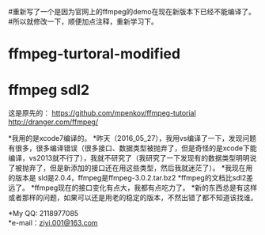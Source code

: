 #重新写了一个是因为官网上的ffmpeg的demo在现在新版本下已经不能编译了。
#所以就修改一下，顺便加点注释，重新学习下。
# ffmpeg-turtoral-modified
# ffmpeg sdl2
这是原先的：
https://github.com/mpenkov/ffmpeg-tutorial
http://dranger.com/ffmpeg/


*我用的是xcode7编译的。
*昨天（2016_05_27），我用vs编译了一下，发现问题有很多，很多编译错误（很多接口、数据类型被抛弃了，但是奇怪的是xcode下能编译，vs2013就不行了），我就不研究了（我研究了一下发现有的数据类型明明说了被抛弃了，但是新添加的接口还在用这些类型，然后我就迷茫了）。
*我现在用的版本是 sld是2.0.4，ffmpeg是ffmpeg-3.0.2.tar.bz2 
*ffmpeg的文档比sdl2差远了。
*ffmpeg现在的接口变化有点大，我都有点吃力了。
*新的东西总是有这样或者那样的问题，如果可以还是用老的稳定的版本，不然出错了都不知道该找谁。



*My QQ: 2118977085  
*e-mail：ziyi.001@163.com

